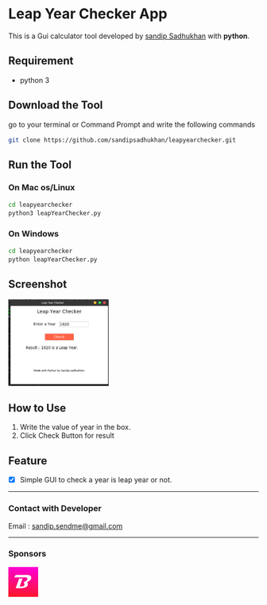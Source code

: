 # Leap Year Checker App
This is a Gui calculator tool developed by [sandip Sadhukhan](https://yourwebsite.github.io/) with **python**.

## Requirement
* python 3
## Download the Tool
go to your terminal or Command Prompt and write the following commands
```bash
git clone https://github.com/sandipsadhukhan/leapyearchecker.git
```
## Run the Tool
### On Mac os/Linux
```bash
cd leapyearchecker
python3 leapYearChecker.py
```
### On Windows
```bash
cd leapyearchecker
python leapYearChecker.py
```
## Screenshot
<img src = "leapyearornot.png" alt="Screenshot" width = "40%">

## How to Use
1. Write the value of year in the box.
2. Click Check Button for result

## Feature
* [x] Simple GUI to check a year is leap year or not.

---
### Contact with Developer
Email : sandip.sendme@gmail.com

---
### Sponsors
<a href="https://www.youtube.com/channel/UCrgmUws8p-fPcIFZJsdenaQ"><img src = "bongtuts.jpg" alt="Bongtuts" width = "60px"></a>